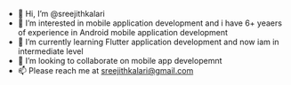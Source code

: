- 👋 Hi, I’m @sreejithkalari
- 👀 I’m interested in mobile application development and i have 6+ yeaers of experience in Android mobile application development
- 🌱 I’m currently learning Flutter application development and now iam in intermediate level
- 💞️ I’m looking to collaborate on mobile app developemnt
- 📫 Please reach me at sreejithkalari@gmail.com

<!---
sreejithkalari/sreejithkalari is a ✨ special ✨ repository because its `README.md` (this file) appears on your GitHub profile.
You can click the Preview link to take a look at your changes.
--->
